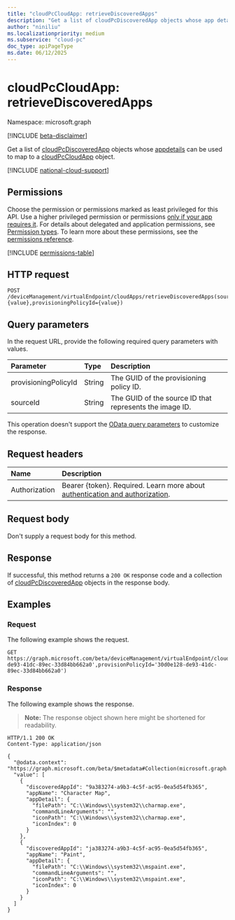 ```yaml
---
title: "cloudPcCloudApp: retrieveDiscoveredApps"
description: "Get a list of cloudPcDiscoveredApp objects whose app details can be used to map to a cloudPcCloudApp object."
author: "niniliu"
ms.localizationpriority: medium
ms.subservice: "cloud-pc"
doc_type: apiPageType
ms.date: 06/12/2025
---
```


# cloudPcCloudApp: retrieveDiscoveredApps

Namespace: microsoft.graph

[!INCLUDE [beta-disclaimer](../../includes/beta-disclaimer.md)]

Get a list of [cloudPcDiscoveredApp](../resources/cloudpcdiscoveredapp.md) objects whose [appdetails](../resources/cloudpccloudappdetail.md) can be used to map to a [cloudPcCloudApp](../resources/cloudpccloudapp.md) object.

[!INCLUDE [national-cloud-support](../../includes/global-us.md)]

## Permissions

Choose the permission or permissions marked as least privileged for this API. Use a higher privileged permission or permissions [only if your app requires it](/graph/permissions-overview#best-practices-for-using-microsoft-graph-permissions). For details about delegated and application permissions, see [Permission types](/graph/permissions-overview#permission-types). To learn more about these permissions, see the [permissions reference](/graph/permissions-reference).

<!-- { "blockType": "permissions", "name": "cloudpccloudapp_retrievediscoveredapps" } -->
[!INCLUDE [permissions-table](../includes/permissions/cloudpccloudapp-retrievediscoveredapps-permissions.md)]

## HTTP request

<!-- {
  "blockType": "ignored"
}
-->

``` http
POST /deviceManagement/virtualEndpoint/cloudApps/retrieveDiscoveredApps(sourceId={value},provisioningPolicyId={value})
```

## Query parameters

In the request URL, provide the following required query parameters with values.

| Parameter | Type | Description |
|:---|:---|:---|
| provisioningPolicyId | String |The GUID of the provisioning policy ID.   |
| sourceId | String | The GUID of the source ID that represents the image ID. |

This operation doesn't support the [OData query parameters](/graph/query-parameters) to customize the response.

## Request headers

| Name          | Description               |
| :------------ | :------------------------ |
|Authorization|Bearer {token}. Required. Learn more about [authentication and authorization](/graph/auth/auth-concepts).|

## Request body

Don't supply a request body for this method.

## Response

If successful, this method returns a `200 OK` response code and a collection of [cloudPcDiscoveredApp](../resources/cloudpcdiscoveredapp.md) objects in the response body.

## Examples

### Request

The following example shows the request.
<!-- {
  "blockType": "request",
  "name": "get_cloudpcdiscoveredapp"
}
-->
``` http
GET https://graph.microsoft.com/beta/deviceManagement/virtualEndpoint/cloudApps/retrieveDiscoveredApps(sourceId='30d0e128-de93-41dc-89ec-33d84bb662a0',provisionPolicyId='30d0e128-de93-41dc-89ec-33d84bb662a0')
```

### Response

The following example shows the response.
>**Note:** The response object shown here might be shortened for readability.
<!-- {
  "blockType": "response",
  "truncated": true,
  "@odata.type": "Collection(microsoft.graph.cloudPcDiscoveredApp)"
}
-->

``` http
HTTP/1.1 200 OK
Content-Type: application/json

{
  "@odata.context": "https://graph.microsoft.com/beta/$metadata#Collection(microsoft.graph.cloudPcDiscoveredApp)",
  "value": [
    {
      "discoveredAppId": "9a383274-a9b3-4c5f-ac95-0ea5d54fb365",
      "appName": "Character Map",
      "appDetail": {
        "filePath": "C:\\Windows\\system32\\charmap.exe",
        "commandLineArguments": "",
        "iconPath": "C:\\Windows\\system32\\charmap.exe",
        "iconIndex": 0
      }
    },
    {
      "discoveredAppId": "ja383274-a9b3-4c5f-ac95-0ea5d54fb365",
      "appName": "Paint",
      "appDetail": {
        "filePath": "C:\\Windows\\system32\\mspaint.exe",
        "commandLineArguments": "",
        "iconPath": "C:\\Windows\\system32\\mspaint.exe",
        "iconIndex": 0
      }
    }
  ]
}
```

